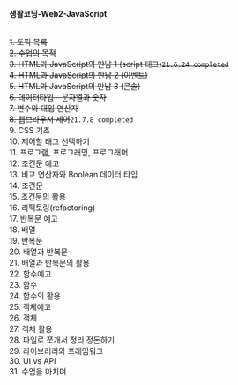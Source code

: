 **생활코딩-Web2-JavaScript**

<br>~~1. 토픽 목록
<br>2. 수업의 목적
<br>3. HTML과 JavaScript의 만남 1 (script 태그)<code>21.6.24 completed</code>
<br>4. HTML과 JavaScript의 만남 2 (이벤트)
<br>5. HTML과 JavaScript의 만남 3 (콘솔)
<br>6. 데이터타입 - 문자열과 숫자
<br>7. 변수와 대입 연산자
<br>8. 웹브라우저 제어~~<code>21.7.8 completed</code>
<br>9. CSS 기초
<br>10. 제어할 태그 선택하기
<br>11. 프로그램, 프로그래밍, 프로그래머
<br>12. 조건문 예고
<br>13. 비교 연산자와 Boolean 데이터 타입
<br>14. 조건문
<br>15. 조건문의 활용
<br>16. 리팩토링(refactoring)
<br>17. 반복문 예고
<br>18. 배열
<br>19. 반복문
<br>20. 배열과 반복문
<br>21. 배열과 반복문의 활용
<br>22. 함수예고
<br>23. 함수
<br>24. 함수의 활용
<br>25. 객체예고
<br>26. 객체
<br>27. 객체 활용
<br>28. 파일로 쪼개서 정리 정돈하기
<br>29. 라이브러리와 프래임워크
<br>30. UI vs API
<br>31. 수업을 마치며
